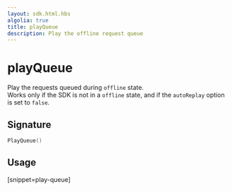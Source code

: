 ```yaml
---
layout: sdk.html.hbs
algolia: true
title: playQueue
description: Play the offline request queue
---
```



# playQueue

Play the requests queued during `offline` state.  
Works only if the SDK is not in a `offline` state, and if the `autoReplay` option is set to `false`.

## Signature

```go
PlayQueue()
```

## Usage

[snippet=play-queue]

